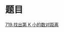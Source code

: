 # 题目

[719.找出第 K 小的数对距离](https://leetcode.cn/problems/find-k-th-smallest-pair-distance/submissions/)